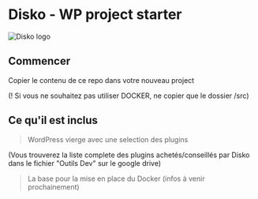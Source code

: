 Disko - WP project starter
=====================
![Disko logo](https://static2.viadeo-static.com/images/photos/5/1434633401-0020-0022d53e1lwuq0fa/ext2)

## Commencer

Copier le contenu de ce repo dans votre nouveau project

(! Si vous ne souhaitez pas utiliser DOCKER, ne copier que le dossier /src)

## Ce qu'il est inclus

> WordPress vierge avec une selection des plugins

(Vous trouverez la liste complete des plugins achetés/conseillés par Disko dans le fichier "Outils Dev" sur le google drive)

> La base pour la mise en place du Docker (infos à venir prochainement)